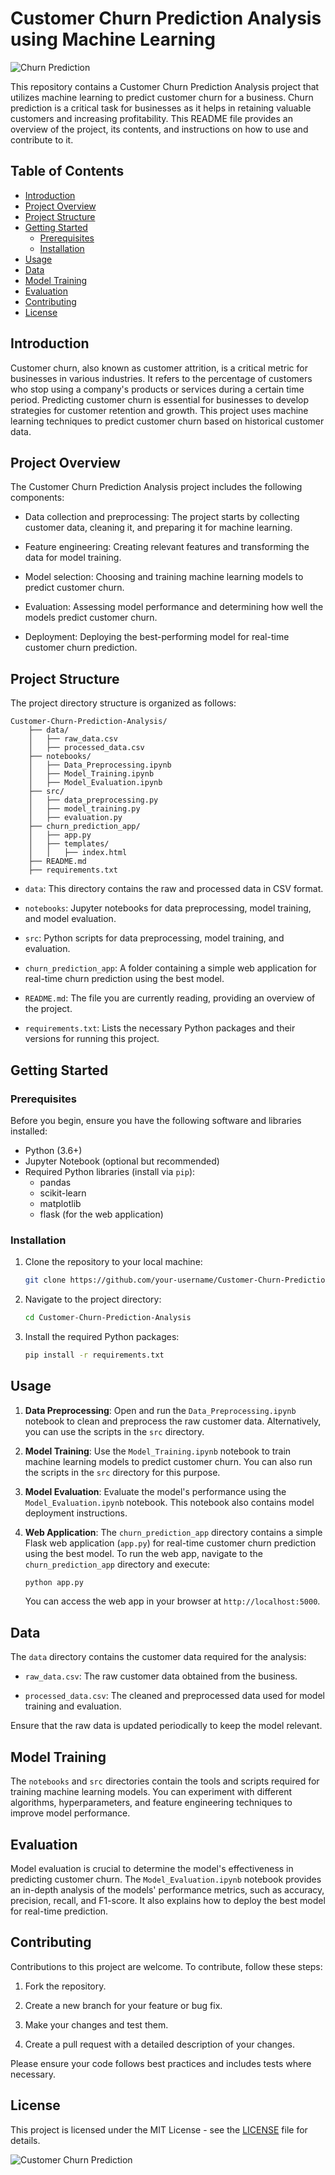 # Customer Churn Prediction Analysis using Machine Learning

![Churn Prediction](churn.png)

This repository contains a Customer Churn Prediction Analysis project that utilizes machine learning to predict customer churn for a business. Churn prediction is a critical task for businesses as it helps in retaining valuable customers and increasing profitability. This README file provides an overview of the project, its contents, and instructions on how to use and contribute to it.

## Table of Contents

- [Introduction](#introduction)
- [Project Overview](#project-overview)
- [Project Structure](#project-structure)
- [Getting Started](#getting-started)
  - [Prerequisites](#prerequisites)
  - [Installation](#installation)
- [Usage](#usage)
- [Data](#data)
- [Model Training](#model-training)
- [Evaluation](#evaluation)
- [Contributing](#contributing)
- [License](#license)

## Introduction

Customer churn, also known as customer attrition, is a critical metric for businesses in various industries. It refers to the percentage of customers who stop using a company's products or services during a certain time period. Predicting customer churn is essential for businesses to develop strategies for customer retention and growth. This project uses machine learning techniques to predict customer churn based on historical customer data.

## Project Overview

The Customer Churn Prediction Analysis project includes the following components:

- Data collection and preprocessing: The project starts by collecting customer data, cleaning it, and preparing it for machine learning.

- Feature engineering: Creating relevant features and transforming the data for model training.

- Model selection: Choosing and training machine learning models to predict customer churn.

- Evaluation: Assessing model performance and determining how well the models predict customer churn.

- Deployment: Deploying the best-performing model for real-time customer churn prediction.

## Project Structure

The project directory structure is organized as follows:

```
Customer-Churn-Prediction-Analysis/
    ├── data/
    │   ├── raw_data.csv
    │   ├── processed_data.csv
    ├── notebooks/
    │   ├── Data_Preprocessing.ipynb
    │   ├── Model_Training.ipynb
    │   ├── Model_Evaluation.ipynb
    ├── src/
    │   ├── data_preprocessing.py
    │   ├── model_training.py
    │   ├── evaluation.py
    ├── churn_prediction_app/
    │   ├── app.py
    │   ├── templates/
    │   │   ├── index.html
    ├── README.md
    ├── requirements.txt
```

- `data`: This directory contains the raw and processed data in CSV format.

- `notebooks`: Jupyter notebooks for data preprocessing, model training, and model evaluation.

- `src`: Python scripts for data preprocessing, model training, and evaluation.

- `churn_prediction_app`: A folder containing a simple web application for real-time churn prediction using the best model.

- `README.md`: The file you are currently reading, providing an overview of the project.

- `requirements.txt`: Lists the necessary Python packages and their versions for running this project.

## Getting Started

### Prerequisites

Before you begin, ensure you have the following software and libraries installed:

- Python (3.6+)
- Jupyter Notebook (optional but recommended)
- Required Python libraries (install via `pip`):
  - pandas
  - scikit-learn
  - matplotlib
  - flask (for the web application)

### Installation

1. Clone the repository to your local machine:

   ```bash
   git clone https://github.com/your-username/Customer-Churn-Prediction-Analysis.git
   ```

2. Navigate to the project directory:

   ```bash
   cd Customer-Churn-Prediction-Analysis
   ```

3. Install the required Python packages:

   ```bash
   pip install -r requirements.txt
   ```

## Usage

1. **Data Preprocessing**: Open and run the `Data_Preprocessing.ipynb` notebook to clean and preprocess the raw customer data. Alternatively, you can use the scripts in the `src` directory.

2. **Model Training**: Use the `Model_Training.ipynb` notebook to train machine learning models to predict customer churn. You can also run the scripts in the `src` directory for this purpose.

3. **Model Evaluation**: Evaluate the model's performance using the `Model_Evaluation.ipynb` notebook. This notebook also contains model deployment instructions.

4. **Web Application**: The `churn_prediction_app` directory contains a simple Flask web application (`app.py`) for real-time customer churn prediction using the best model. To run the web app, navigate to the `churn_prediction_app` directory and execute:

   ```bash
   python app.py
   ```

   You can access the web app in your browser at `http://localhost:5000`.

## Data

The `data` directory contains the customer data required for the analysis:

- `raw_data.csv`: The raw customer data obtained from the business.

- `processed_data.csv`: The cleaned and preprocessed data used for model training and evaluation.

Ensure that the raw data is updated periodically to keep the model relevant.

## Model Training

The `notebooks` and `src` directories contain the tools and scripts required for training machine learning models. You can experiment with different algorithms, hyperparameters, and feature engineering techniques to improve model performance.

## Evaluation

Model evaluation is crucial to determine the model's effectiveness in predicting customer churn. The `Model_Evaluation.ipynb` notebook provides an in-depth analysis of the models' performance metrics, such as accuracy, precision, recall, and F1-score. It also explains how to deploy the best model for real-time prediction.

## Contributing

Contributions to this project are welcome. To contribute, follow these steps:

1. Fork the repository.

2. Create a new branch for your feature or bug fix.

3. Make your changes and test them.

4. Create a pull request with a detailed description of your changes.

Please ensure your code follows best practices and includes tests where necessary.

## License

This project is licensed under the MIT License - see the [LICENSE](LICENSE) file for details.



![Customer Churn Prediction](prediction.png)
